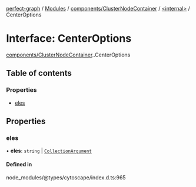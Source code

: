 [perfect-graph](../README.md) / [Modules](../modules.md) / [components/ClusterNodeContainer](../modules/components_ClusterNodeContainer.md) / [<internal\>](../modules/components_ClusterNodeContainer._internal_.md) / CenterOptions

# Interface: CenterOptions

[components/ClusterNodeContainer](../modules/components_ClusterNodeContainer.md).[<internal>](../modules/components_ClusterNodeContainer._internal_.md).CenterOptions

## Table of contents

### Properties

- [eles](components_ClusterNodeContainer._internal_.CenterOptions.md#eles)

## Properties

### eles

• **eles**: `string` \| [`CollectionArgument`](../modules/components_ClusterNodeContainer._internal_.md#collectionargument)

#### Defined in

node_modules/@types/cytoscape/index.d.ts:965
